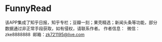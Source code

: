 # FunnyRead
该APP集成了知乎日报，知乎专栏；豆瓣一刻；果壳精选；新闻头条等功能，部分数据通过非正常手段获取，如有侵权，请联系作者。
作者信息：
  微信：zke8888888
  邮箱：zk721195@live.com
